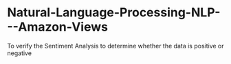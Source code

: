 # Natural-Language-Processing-NLP---Amazon-Views
To verify the Sentiment Analysis to determine whether the data is positive or negative
